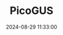 ---
layout: post
title: PicoGUS
summary: 
date: '2024-08-29 11:33:00'
tags: [Audio, PC, Sound Cards]
---